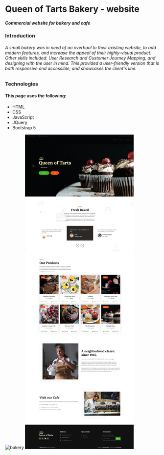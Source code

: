 # Queen of Tarts Bakery - website
##### Commercial website for bakery and cafe


### Introduction
###### A small bakery was in need of an overhaul to their existing website, to add modern features, and increase the appeal of their highly-visual product. Other skills included: User Research and Customer Journey Mapping, and designing with the user in mind. This provided a user-friendly version that is both responsive and accessible, and showcases the client's line. 


### Technologies
#### This page uses the following:
- HTML
- CSS
- JavaScript
- JQuery
- Bootstrap 5

![bakery](https://github.com/zaynahshabo/Queen-Of-Tarts-Bakery-Website/blob/main/Bakery-Gif.gif)
![bakery](https://github.com/zaynahshabo/Queen-Of-Tarts-Bakery-Website/blob/main/Smaller%20Screenshot.png)
